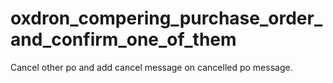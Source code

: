 # oxdron_compering_purchase_order_and_confirm_one_of_them
Cancel other po and add cancel message on cancelled po message.

